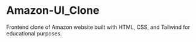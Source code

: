 # Amazon-UI_Clone
Frontend clone of Amazon website built with HTML, CSS, and Tailwind for educational purposes.

